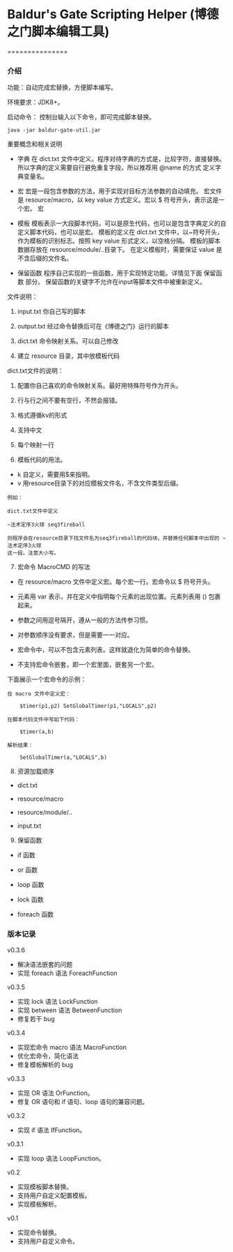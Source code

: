 # Baldur's Gate Scripting Helper (博德之门脚本编辑工具)
===============

### 介绍
功能：自动完成宏替换，方便脚本编写。

环境要求：JDK8+。

启动命令：
控制台输入以下命令，即可完成脚本替换。
```
java -jar baldur-gate-util.jar
```

重要概念和相关说明

- 字典
在 dict.txt 文件中定义。程序对待字典的方式是，比较字符，直接替换。所以字典的定义需要自行避免重复字段，所以推荐用 @name 的方式
定义字典变量名。

- 宏
宏是一段包含参数的方法，用于实现对目标方法参数的自动填充。
宏文件是 resource/macro，以 key value 方式定义。宏以 $ 符号开头，表示这是一个宏。
宏

- 模板
模板表示一大段脚本代码，可以是原生代码，也可以是包含字典定义的自定义脚本代码，也可以是宏。
模板的定义在 dict.txt 文件中，以~符号开头，作为模板的识别标志。按照 key value 形式定义，以空格分隔。
模板的脚本数据存放在 resource/module/..目录下。
在定义模板时，需要保证 value 是不含后缀的文件名。

- 保留函数
程序自己实现的一些函数，用于实现特定功能。详情见下面 保留函数 部分。
保留函数的关键字不允许在input等脚本文件中被重新定义。


文件说明：

1. input.txt 你自己写的脚本

2. output.txt 经过命令替换后可在《博德之门》运行的脚本

3. dict.txt 命令映射关系。可以自己修改

4. 建立 resource 目录，其中放模板代码

dict.txt文件的说明：

1. 配置你自己喜欢的命令映射关系。最好用特殊符号作为开头。

2. 行与行之间不要有空行，不然会报错。

3. 格式遵循kv的形式

4. 支持中文

5. 每个映射一行

6. 模板代码的用法。
- k 自定义，需要用$来指明。
- v 用resource目录下的对应模板文件名，不含文件类型后缀。

```
例如：

dict.txt文件中定义

~法术定序3火球 seq3fireball

则程序会在resource目录下找文件名为seq3fireball的代码块，并替换任何脚本中出现的 ~法术定序3火球
这一段。注意大小写。
```

7. 宏命令 MacroCMD 的写法

- 在 resource/macro 文件中定义宏。每个宏一行。宏命令以 $ 符号开头。

- 元素用 var 表示，并在定义中指明每个元素的出现位置。元素列表用 () 包裹起来。

- 参数之间用逗号隔开，遵从一般的方法传参习惯。

- 对参数顺序没有要求，但是需要一一对应。

- 宏命令中，可以不包含元素列表。这样就退化为简单的命令替换。

- 不支持宏命令嵌套，即一个宏里面，嵌套另一个宏。

下面展示一个宏命令的示例：

```
在 macro 文件中定义宏：

    $timer(p1,p2) SetGlobalTimer(p1,"LOCALS",p2)

在脚本代码文件中写如下代码：

    $timer(a,b)

解析结果：

    SetGlobalTimer(a,"LOCALS",b)
```

8. 资源加载顺序

- dict.txt

- resource/macro

- resource/module/..

- input.txt

9. 保留函数

- if 函数

- or 函数

- loop 函数

- lock 函数

- foreach 函数


### 版本记录

v0.3.6
- 解决语法嵌套的问题
- 实现 foreach 语法 ForeachFunction

v0.3.5
- 实现 lock 语法 LockFunction
- 实现 between 语法 BetweenFunction
- 修复若干 bug

v0.3.4
- 实现宏命令 macro 语法 MacroFunction
- 优化宏命令，简化语法
- 修复模板解析的 bug

v0.3.3
- 实现 OR 语法 OrFunction。
- 修复 OR 语句和 if 语句、loop 语句的兼容问题。

v0.3.2
- 实现 if 语法 IfFunction。

v0.3.1
- 实现 loop 语法 LoopFunction。

v0.2
- 实现模板脚本替换。
- 支持用户自定义配置模板。
- 实现模板解析。

v0.1
- 实现命令替换。
- 支持用户自定义命令。
